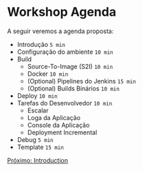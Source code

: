 Workshop Agenda
===============
A seguir veremos a agenda proposta:

* Introdução `5 min`
* Configuração do ambiente `10 min`
* Build
    * Source-To-Image (S2I) `10 min`
    * Docker `10 min`
    * (Optional) Pipelines do Jenkins `15 min`
    * (Optional) Builds Binários `10 min`
* Deploy `10 min`
* Tarefas do Desenvolvedor `10 min`
    * Escalar
    * Loga da Aplicação
    * Console da Aplicação
    * Deployment Incremental
* Debug `5 min`
* Template `15 min`


[Próximo: Introduction](https://github.com/rimolive/openshift-development-workshop/blob/master/workshop/pt-BR/introduction.md)